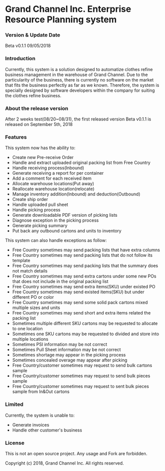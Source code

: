 # Grand Channel Inc. Enterprise Resource Planning system

### Version & Update Date
Beta v0.1.1 09/05/2018

### Introduction
Currently, this system is a solution designed to automatize clothes refine business management in the warehouse of Grand Channel. Due to the particularity of the business, there is currently no software on the market that fits the business perfectly as far as we known. Therefore, the system is specially designed by software developers within the company for suiting the clothes refine business.

### About the release version
After 2 weeks test(08/20~08/31), the first released version Beta v0.1.1 is released on September 5th, 2018

### Features
This system now has the ability to:
- Create new Pre-receive Order
- Handle and extract uploaded original packing list from Free Country
- Handle receiving process(Inbound)
- Generate receiving a report for per container
- Add a comment for each received item
- Allocate warehouse locations(Put away)
- Reallocate warehouse location(relocate)
- Manage inventory addition(Inbound) and deduction(Outbound)
- Create ship order
- Handle uploaded pull sheet
- Handle picking process
- Generate downloadable PDF version of picking lists
- Diagnose exception in the picking process 
- Generate picking summary
- Put back any outbound cartons and units to inventory

This system can also handle exceptions as follow:
- Free Country sometimes may send packing lists that have extra columns
- Free Country sometimes may send packing lists that do not follow its template
- Free Country sometimes may send packing lists that the summary does not match details
- Free Country sometimes may send extra cartons under some new POs that does not include in the original packing list
- Free Country sometimes may send extra items(SKU) under existed PO
- Free Country sometimes may send existed items(SKU) but under different PO or color
- Free Country sometimes may send some solid pack cartons mixed multiple sizes and units
- Free Country sometimes may send short and extra items related the packing list
- Sometimes multiple different SKU cartons may be requested to allocate to one location
- Sometimes one SKU cartons may be requested to divided and store into multiple locations
- Sometimes PSI information may be not correct
- Sometimes Pull Sheet information may be not correct
- Sometimes shortage may appear in the picking process
- Sometimes concealed overage may appear after picking
- Free Country/customer sometimes may request to send bulk cartons sample
- Free Country/customer sometimes may request to send bulk pieces sample
- Free Country/customer sometimes may request to sent bulk pieces sample from In&Out cartons

### Limited
Currently, the system is unable to:
- Generate invoices
- Handle other customer's business

### License
This is not an open source project. Any usage and Fork are forbidden.

Copyright (c) 2018, Grand Channel Inc. All rights reserved.
